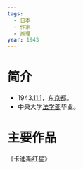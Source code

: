 ```yaml
---
tags:
  - 日本
  - 作家
  - 推理
year: 1943
---
```

# 简介

- 1943[.11.1](2024-11-01.md)，[东京都](东京都.md)。
- 中央大学[法学部](法学部.md)毕业。
# 主要作品

《卡迪斯红星》